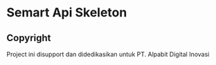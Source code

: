 # Semart Api Skeleton

## Copyright

Project ini disupport dan didedikasikan untuk PT. Alpabit Digital Inovasi
